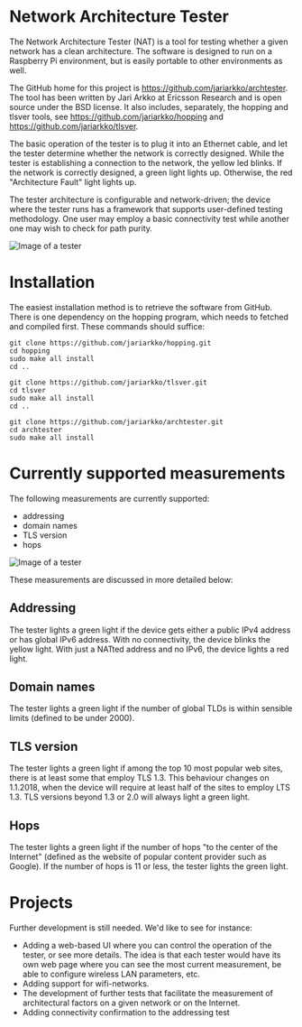 
# Network Architecture Tester

The Network Architecture Tester (NAT) is a tool for testing whether a given network has a clean architecture. The software is designed to run on a Raspberry Pi environment, but is easily portable to other environments as well.

The GitHub home for this project is https://github.com/jariarkko/archtester. The tool has been written by Jari Arkko at Ericsson Research and is open source under the BSD license. It also includes, separately, the hopping and tlsver tools, see https://github.com/jariarkko/hopping and https://github.com/jariarkko/tlsver.

The basic operation of the tester is to plug it into an Ethernet cable, and let the tester determine whether the network is correctly designed. While the tester is establishing a connection to the network, the yellow led blinks. If the network is correctly designed, a green light lights up. Otherwise, the red "Architecture Fault" light lights up.

The tester architecture is configurable and network-driven; the device where the tester runs has a framework that supports user-defined testing methodology. One user may employ a basic connectivity test while another one may wish to check for path purity.

![Image of a tester](https://github.com/jariarkko/archtester/blob/master/doc/tester.jpg?raw=true)

# Installation

The easiest installation method is to retrieve the software from GitHub. There is one dependency on the hopping program, which needs to fetched and compiled first. These commands should suffice:

    git clone https://github.com/jariarkko/hopping.git
    cd hopping
    sudo make all install
    cd ..
    
    git clone https://github.com/jariarkko/tlsver.git
    cd tlsver
    sudo make all install
    cd ..
    
    git clone https://github.com/jariarkko/archtester.git
    cd archtester
    sudo make all install

# Currently supported measurements

The following measurements are currently supported:

- addressing
- domain names
- TLS version
- hops

![Image of a tester](https://github.com/jariarkko/archtester/blob/master/doc/testercloseup.jpg?raw=true)

These measurements are discussed in more detailed below:

## Addressing

The tester lights a green light if the device gets either a public IPv4 address or has global IPv6 address. With no connectivity, the device blinks the yellow light. With just a NATted address and no IPv6, the device lights a red light.

## Domain names

The tester lights a green light if the number of global TLDs is within sensible limits (defined to be under 2000).

## TLS version

The tester lights a green light if among the top 10 most popular web sites, there is at least some that employ TLS 1.3. This behaviour changes on 1.1.2018, when the device will require at least half of the sites to employ LTS 1.3. TLS versions beyond 1.3 or 2.0 will always light a green light.

## Hops

The tester lights a green light if the number of hops "to the center of the Internet" (defined as the website of popular content provider such as Google). If the number of hops is 11 or less, the tester lights the green light.

# Projects

Further development is still needed. We'd like to see for instance:

* Adding a web-based UI where you can control the operation of the tester, or see more details. The idea is that each tester would have its own web page where you can see the most current measurement, be able to configure wireless LAN parameters, etc.
* Adding support for wifi-networks.
* The development of further tests that facilitate the measurement of architectural factors on a given network or on the Internet.
* Adding connectivity confirmation to the addressing test
